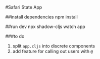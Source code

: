 #Safari State App

##install dependencies
npm install

##run dev
npx shadow-cljs watch app

###to do
1) split `app.cljs` into discrete components
2) add feature for calling out users with `@`